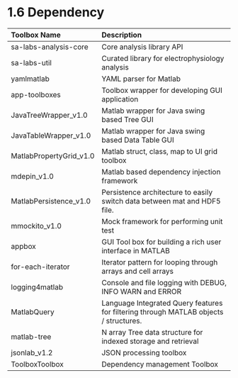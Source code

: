 # 1.6 Dependency

| Toolbox Name | Description |
| :--- | :--- |
| sa-labs-analysis-core | Core analysis library API |
| sa-labs-util | Curated library for electrophysiology analysis |
| yamlmatlab | YAML parser for Matlab |
| app-toolboxes | Toolbox wrapper for developing GUI application |
| JavaTreeWrapper\_v1.0 | Matlab wrapper for Java swing based Tree GUI |
| JavaTableWrapper\_v1.0 | Matlab wrapper for Java swing based Data Table GUI |
| MatlabPropertyGrid\_v1.0 | Matlab struct, class, map to UI grid toolbox |
| mdepin\_v1.0 | Matlab based dependency injection framework |
| MatlabPersistence\_v1.0 | Persistence architecture to easily switch data between mat and HDF5 file. |
| mmockito\_v1.0 | Mock framework for performing unit test |
| appbox | GUI Tool box for building a rich user interface in MATLAB |
| for-each-iterator | Iterator pattern for looping through arrays and cell arrays |
| logging4matlab | Console and file logging with DEBUG, INFO WARN and ERROR |
| MatlabQuery | Language Integrated Query features for filtering through MATLAB objects / structures. |
| matlab-tree | N array Tree data structure for indexed storage and retrieval |
| jsonlab\_v1.2 | JSON processing toolbox |
| ToolboxToolbox | Dependency management Toolbox |



